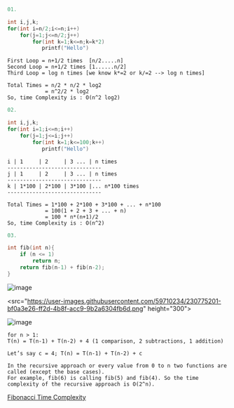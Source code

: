 ```c++
01.

int i,j,k;
for(int i=n/2;i<=n;i++)
    for(j=1;j<=n/2;j++)
        for(int k=1;k<=n;k=k*2)
           printf("Hello")
```
```
First Loop = n+1/2 times  [n/2.....n]
Second Loop = n+1/2 times [1......n/2]
Third Loop = log n times [we know k*=2 or k/=2 --> log n times]

Total Times = n/2 * n/2 * log2
            = n^2/2 * log2
So, time Complexity is : O(n^2 log2)
```

```c++
02.

int i,j,k;
for(int i=1;i<=n;i++)
    for(j=1;j<=i;j++)
        for(int k=1;k<=100;k++)
           printf("Hello")
```
```
i | 1     | 2     | 3 ... | n times
------------------------------
j | 1     | 2     | 3 ... | n times
------------------------------
k | 1*100 | 2*100 | 3*100 |... n*100 times
------------------------------

Total Times = 1*100 + 2*100 + 3*100 + ... + n*100
            = 100(1 + 2 + 3 + ... + n)
            = 100 * n*(n+1)/2
So, time Complexity is : O(n^2)
```
```c++
03.

int fib(int n){
    if (n <= 1)
        return n;
    return fib(n-1) + fib(n-2);
}
```
![image](https://user-images.githubusercontent.com/59710234/171729062-245d743f-df43-45f6-991c-a9d26f98a4e3.png)

<src="https://user-images.githubusercontent.com/59710234/230775201-bf0a3e26-ff2d-4b8f-acc9-9b2a6304fb6d.png" height="300">

![image](https://user-images.githubusercontent.com/59710234/230775201-bf0a3e26-ff2d-4b8f-acc9-9b2a6304fb6d.png)

```
for n > 1:
T(n) = T(n-1) + T(n-2) + 4 (1 comparison, 2 subtractions, 1 addition)

Let’s say c = 4; T(n) = T(n-1) + T(n-2) + c

In the recursive approach or every value from 0 to n two functions are called (except the base cases). 
For example, fib(6) is calling fib(5) and fib(4). So the time complexity of the recursive approach is O(2^n). 
```
[Fibonacci Time Complexity](https://syedtousifahmed.medium.com/fibonacci-iterative-vs-recursive-5182d7783055#:~:text=Time%20Complexity%3A&text=Hence%20the%20time%20taken%20by,2%5En)
